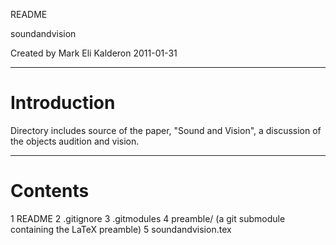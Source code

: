 README

soundandvision

Created by Mark Eli Kalderon 2011-01-31

***

# Introduction #

Directory includes source of the paper, "Sound and Vision", a discussion of the objects audition and vision.

***

# Contents #

1  README
2  .gitignore
3  .gitmodules
4  preamble/ (a git submodule containing the LaTeX preamble)
5  soundandvision.tex
